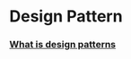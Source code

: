 # Design Pattern

### [What is design patterns](https://github.com/bhaveshtandel17/iOS-A-to-Z/tree/master/OOPS)
